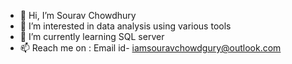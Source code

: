 - 👋 Hi, I’m Sourav Chowdhury
- 👀 I’m interested in data analysis using various tools
- 🌱 I’m currently learning SQL server
- 📫 Reach me on : Email id- iamsouravchowdgury@outlook.com

<!---
iamsouravchowdhury/iamsouravchowdhury is a ✨ special ✨ repository because its `README.md` (this file) appears on your GitHub profile.
You can click the Preview link to take a look at your changes.
--->
